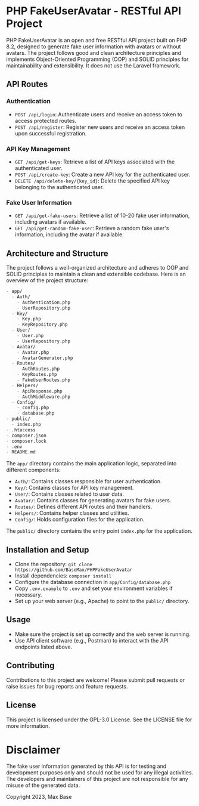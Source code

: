 # PHP FakeUserAvatar - RESTful API Project

PHP FakeUserAvatar is an open and free RESTful API project built on PHP 8.2, designed to generate fake user information with avatars or without avatars. The project follows good and clean architecture principles and implements Object-Oriented Programming (OOP) and SOLID principles for maintainability and extensibility. It does not use the Laravel framework.

## API Routes

### Authentication

- `POST /api/login`: Authenticate users and receive an access token to access protected routes.
- `POST /api/register`: Register new users and receive an access token upon successful registration.

### API Key Management

- `GET /api/get-keys`: Retrieve a list of API keys associated with the authenticated user.
- `POST /api/create-key`: Create a new API key for the authenticated user.
- `DELETE /api/delete-key/{key_id}`: Delete the specified API key belonging to the authenticated user.

### Fake User Information

- `GET /api/get-fake-users`: Retrieve a list of 10-20 fake user information, including avatars if available.
- `GET /api/get-random-fake-user`: Retrieve a random fake user's information, including the avatar if available.

## Architecture and Structure

The project follows a well-organized architecture and adheres to OOP and SOLID principles to maintain a clean and extensible codebase. Here is an overview of the project structure:

```markdown
- app/
  - Auth/
    - Authentication.php
    - UserRepository.php
  - Key/
    - Key.php
    - KeyRepository.php
  - User/
    - User.php
    - UserRepository.php
  - Avatar/
    - Avatar.php
    - AvatarGenerator.php
  - Routes/
    - AuthRoutes.php
    - KeyRoutes.php
    - FakeUserRoutes.php
  - Helpers/
    - ApiResponse.php
    - AuthMiddleware.php
  - Config/
    - config.php
    - database.php
- public/
  - index.php
- .htaccess
- composer.json
- composer.lock
- .env
- README.md
```

The `app/` directory contains the main application logic, separated into different components:

- `Auth/`: Contains classes responsible for user authentication.
- `Key/`: Contains classes for API key management.
- `User/`: Contains classes related to user data.
- `Avatar/`: Contains classes for generating avatars for fake users.
- `Routes/`: Defines different API routes and their handlers.
- `Helpers/`: Contains helper classes and utilities.
- `Config/`: Holds configuration files for the application.

The `public/` directory contains the entry point `index.php` for the application.

## Installation and Setup

- Clone the repository: `git clone https://github.com/BaseMax/PHPFakeUserAvatar`
- Install dependencies: `composer install`
- Configure the database connection in `app/Config/database.php`
- Copy `.env.example` to `.env` and set your environment variables if necessary.
- Set up your web server (e.g., Apache) to point to the `public/` directory.

## Usage

- Make sure the project is set up correctly and the web server is running.
- Use API client software (e.g., Postman) to interact with the API endpoints listed above.

## Contributing

Contributions to this project are welcome! Please submit pull requests or raise issues for bug reports and feature requests.

## License

This project is licensed under the GPL-3.0 License. See the LICENSE file for more information.

# Disclaimer

The fake user information generated by this API is for testing and development purposes only and should not be used for any illegal activities. The developers and maintainers of this project are not responsible for any misuse of the generated data.

Copyright 2023, Max Base
